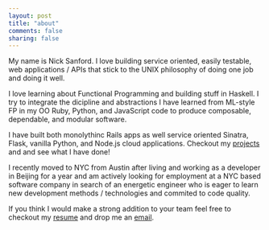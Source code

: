 ```yaml
---
layout: post
title: "about"
comments: false
sharing: false
---
```

My name is Nick Sanford. I love building service oriented, easily testable, web
applications / APIs that stick to the UNIX philosophy of doing one job and doing
it well.

I love learning about Functional Programming and building stuff in Haskell.
I try to integrate the dicipline and abstractions I have learned from ML-style FP in my
OO Ruby, Python, and JavaScript code to produce composable, dependable, and modular
software.

I have built both monolythinc Rails apps as well service oriented Sinatra, Flask,
vanilla Python, and Node.js cloud applications. Checkout my [projects](/projects)
and and see what I have done!

I recently moved to NYC from Austin after living and working as a developer in Beijing for a year
and am actively looking for employment at a NYC based software company in search of an
energetic engineer who is eager to learn new development methods / technologies and commited
to code quality.

If you think I would make a strong addition to your team feel free to checkout my
[resume](/resume/NickSanfordsResume.docx) and drop me an [email](mailto:nicholascsanford@gmail.com).


<!--
I began intensively studying computer science and
programing in May of 2013 after completing my honors thesis for my major in
Asian Studies Language and Literature from University of Texas at Austin.
I wanted to switch from a foreign language / liberal
arts focus to something completely new and challenging.

I started by doing Zed Shaw's awesome
[Learn Python the Hard Way](learnpythonthehardway.org) course in an effort to learn some
basic programming skills. At the time I intended to use python in an Economics
Masters program I was planning on applying to, but it became clear to me
early in the course that I was much more interested in programing and software development
than applying these skills to economics exclusively. From that time on, I was
hooked on software.

I decided to move to Beijing and work part-time as a freelance translator while
devoting the vast majority of my time to study programing and computer science.
I picked projects every week to learn new skills and very quickly after
completing LPTHW I got a job at thre3d.com where a [friend](#) of mine was
working at the time.  They needed a developer to design and build tools for
their social media campaign on reddit and twitter and at the time the two developers
they had were swamped with other work.

They required project be implemented in Rails (despite the fact no-one on
the team knew Rails) so I spent the next month getting comfortable with Ruby and
Rails. Within about a month and a half I learned enough Ruby and Rails to
implemented a solution that met their requirements. After completing the project
they hired me on as a full time web developer.

In the time since then I have expanded their social media war-chest, researched and
helped implement their eCommerce sales platform, and built data visualization tools
for their massive 3d printing technology database. The job has given me valuable experience
in the software industry and more than anything else taught me how to learn the
skills I need to know to implement whatever the job requires.
-->
